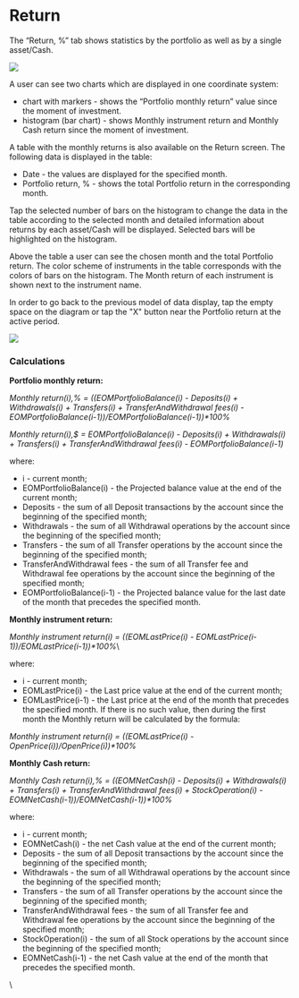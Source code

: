 # Return

The “Return, %” tab shows statistics by the portfolio as well as by a single asset/Cash.

![](<../../../../.gitbook/assets/1 (154).png>)

A user can see two charts which are displayed in one coordinate system:

* chart with markers - shows the “Portfolio monthly return” value since the moment of investment. 
* histogram (bar chart) - shows Monthly instrument return and Monthly Cash return since the moment of investment. 

A table with the monthly returns is also available on the Return screen. The following data is displayed in the table:

* Date - the values are displayed for the specified month.
* Portfolio return, % - shows the total Portfolio return in the corresponding month.

Tap the selected number of bars on the histogram to change the data in the table according to the selected month and detailed information about returns by each asset/Cash will be displayed. Selected bars will be highlighted on the histogram.

Above the table a user can see the chosen month and the total Portfolio return. The color scheme of instruments in the table corresponds with the colors of bars on the histogram. The Month return of each instrument is shown next to the instrument name.

In order to go back to the previous model of data display, tap the empty space on the diagram or tap the "X" button near the Portfolio return at the active period.

![](../../../../.gitbook/assets/image-8.png)

### Calculations

**Portfolio monthly return:**

_Monthly return(i),% = ((EOMPortfolioBalance(i) - Deposits(i) + Withdrawals(i) + Transfers(i) + TransferAndWithdrawal fees(i)  - EOMPortfolioBalance(i-1))/EOMPortfolioBalance(i-1))\*100%_

_Monthly return(i),$ = EOMPortfolioBalance(i) - Deposits(i) + Withdrawals(i) + Transfers(i) + TransferAndWithdrawal fees(i)  - EOMPortfolioBalance(i-1)_

where:

* i - current month;
* EOMPortfolioBalance(i) - the Projected balance value at the end of the current month;
* Deposits - the sum of all Deposit transactions by the account since the beginning of the specified month;
* Withdrawals - the sum of all Withdrawal operations by the account since the beginning of the specified month;
* Transfers - the sum of all Transfer operations by the account since the beginning of the specified month;
* TransferAndWithdrawal fees - the sum of all Transfer fee and Withdrawal fee operations by the account since the beginning of the specified month;
* EOMPortfolioBalance(i-1) - the Projected balance value for the last date of the month that precedes the specified month.

**Monthly instrument return:**

_Monthly instrument return(i) = ((EOMLastPrice(i) - EOMLastPrice(i-1))/EOMLastPrice(i-1))\*100%_\


where:

* i - current month;
* EOMLastPrice(i) - the Last price value at the end of the current month;
* EOMLastPrice(i-1) - the Last price at the end of the month that precedes the specified month. If there is no such value, then during the first month the Monthly return will be calculated by the formula:

_Monthly instrument return(i) = ((EOMLastPrice(i) - OpenPrice(i))/OpenPrice(i))\*100%_

**Monthly Cash return:**

_Monthly Cash return(i),% = ((EOMNetCash(i) - Deposits(i) + Withdrawals(i) + Transfers(i) + TransferAndWithdrawal fees(i) + StockOperation(i) - EOMNetCash(i-1))/EOMNetCash(i-1))\*100%_

where:

* i - current month;
* EOMNetCash(i) - the net Cash value at the end of the current month;
* Deposits - the sum of all Deposit transactions by the account since the beginning of the specified month;
* Withdrawals - the sum of all Withdrawal operations by the account since the beginning of the specified month;
* Transfers - the sum of all Transfer operations by the account since the beginning of the specified month;
* TransferAndWithdrawal fees - the sum of all Transfer fee and Withdrawal fee operations by the account since the beginning of the specified month;  
* StockOperation(i) - the sum of all Stock operations by the account since the beginning of the specified month;
* EOMNetCash(i-1) - the net Cash value at the end of the month that precedes the specified month.

\
